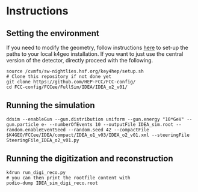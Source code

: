 # Instructions

## Setting the environment
If you need to modify the geometry, follow instructions [here](https://fcc-ee-detector-full-sim.docs.cern.ch/Key4hep/) to set-up the paths to your local k4geo installation. If you want to just use the central version of the detector, directly proceed with the following.

```
source /cvmfs/sw-nightlies.hsf.org/key4hep/setup.sh
# Clone this repository if not done yet
git clone https://github.com/HEP-FCC/FCC-config/
cd FCC-config/FCCee/FullSim/IDEA/IDEA_o2_v01/
```

## Running the simulation
```
ddsim --enableGun --gun.distribution uniform --gun.energy "10*GeV" --gun.particle e- --numberOfEvents 10 --outputFile IDEA_sim.root --random.enableEventSeed --random.seed 42 --compactFile $K4GEO/FCCee/IDEA/compact/IDEA_o1_v03/IDEA_o2_v01.xml --steeringFile SteeringFile_IDEA_o2_v01.py
```

## Running the digitization and reconstruction
```
k4run run_digi_reco.py
# you can then print the rootfile content with
podio-dump IDEA_sim_digi_reco.root  
```
